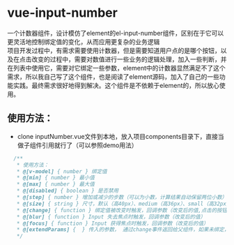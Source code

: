 # vue-input-number
一个计数器组件，设计模仿了element的el-input-number组件，区别在于它可以更灵活地控制绑定值的变化，从而应用更复杂的业务逻辑<br/>
项目开发过程中，有需求需要使用计数器，但是需要知道用户点的是哪个按钮，以及在点击改变的过程中，需要对数值进行一些业务的逻辑处理，加入一些判断，并在列表中使用它，需要对它绑定一些参数，element中的计数器显然满足不了这个需求，所以我自己写了这个组件，也是阅读了element源码，加入了自己的一些功能实践。最终需求很好地得到解决。这个组件是不依赖于element的，所以放心使用。<br/>
## 使用方法：
* clone inputNumber.vue文件到本地，放入项目components目录下，直接当做子组件引用就行了（可以参照demo用法）
```javascript
  /**
   * 使用方法：
   * @[v-model] { number } 绑定值
   * @[min] { number } 最小值
   * @[max] { number } 最大值
   * @[disabled] { boolean } 是否禁用
   * @[step] { number } 增加或减少的步数（可以为小数，计算结果自动保留两位小数）
   * @[size] { string } 尺寸，默认（高40px）、medium（高36px）、small（高32px）、mini（高28px）
   * @[change] { function } 绑定值被改变时触发，回调参数（改变后的值,点击的按钮类型，传入的参数），按钮类型：点击加按钮值为'increase';点击减按钮值为'decrease';如果没有点击按钮，则按钮类型值为null
   * @[blur] { function } Input 失去焦点时触发，回调参数（改变后的值）
   * @[focus] { function } Input 获得焦点时触发，回调参数（改变后的值）
   * @[extendParams] {  } 传入的参数， 通过change事件返回给父组件，如果未绑定，则是undefined
   */
```